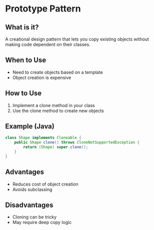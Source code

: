 # Prototype Pattern

## What is it?

A creational design pattern that lets you copy existing objects without making code dependent on their classes.

## When to Use

- Need to create objects based on a template
- Object creation is expensive

## How to Use

1. Implement a clone method in your class
2. Use the clone method to create new objects

## Example (Java)

```java
class Shape implements Cloneable {
    public Shape clone() throws CloneNotSupportedException {
        return (Shape) super.clone();
    }
}
```

## Advantages

- Reduces cost of object creation
- Avoids subclassing

## Disadvantages

- Cloning can be tricky
- May require deep copy logic
